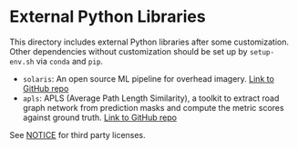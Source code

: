# External Python Libraries

This directory includes external Python libraries after some customization. Other dependencies without customization should be set up by `setup-env.sh` via `conda` and `pip`.

- `solaris`: An open source ML pipeline for overhead imagery. [Link to GitHub repo](https://github.com/CosmiQ/solaris)
- `apls`: APLS (Average Path Length Similarity), a toolkit to extract road graph network from prediction masks and compute the metric scores against ground truth. [Link to GitHub repo](https://github.com/CosmiQ/apls)

See [NOTICE](../THIRD-PARTY) for third party licenses.
